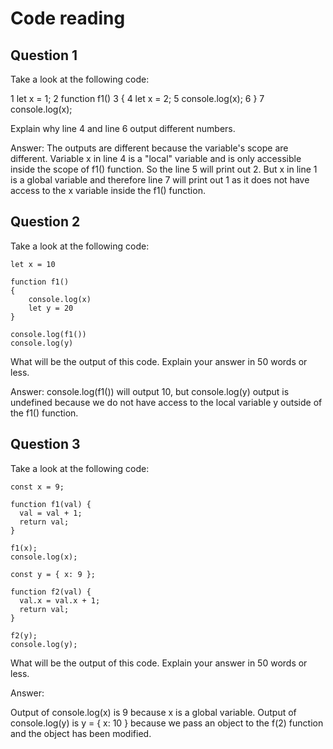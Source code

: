 # Code reading

## Question 1

Take a look at the following code:

1 let x = 1;
2 function f1()
3 {
4 let x = 2;
5 console.log(x);
6 }
7 console.log(x);

Explain why line 4 and line 6 output different numbers.

Answer:
The outputs are different because the variable's scope are different. Variable x in line 4 is a "local" variable and is only accessible inside the scope of f1() function. So the line 5 will print out 2.
But x in line 1 is a global variable and therefore line 7 will print out 1 as it does not have access to the x variable inside the f1() function.

## Question 2

Take a look at the following code:

```
let x = 10

function f1()
{
    console.log(x)
    let y = 20
}

console.log(f1())
console.log(y)
```

What will be the output of this code. Explain your answer in 50 words or less.

Answer:
console.log(f1()) will output 10, but console.log(y) output is undefined because we do not have access to the local variable y outside of the f1() function.

## Question 3

Take a look at the following code:

```
const x = 9;

function f1(val) {
  val = val + 1;
  return val;
}

f1(x);
console.log(x);

const y = { x: 9 };

function f2(val) {
  val.x = val.x + 1;
  return val;
}

f2(y);
console.log(y);
```

What will be the output of this code. Explain your answer in 50 words or less.

Answer:

Output of console.log(x) is 9 because x is a global variable.
Output of console.log(y) is y = { x: 10 } because we pass an object to the f(2) function and the object has been modified.
